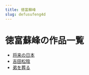 ```yaml
---
title: 徳富蘇峰
slug: defusufeng4d
---
```


# 徳富蘇峰の作品一覧

- [将来の日本](jianglainoribend6)
- [吉田松陰](jitiansongyin12)
- [弟を葬る](diwozangru73)
